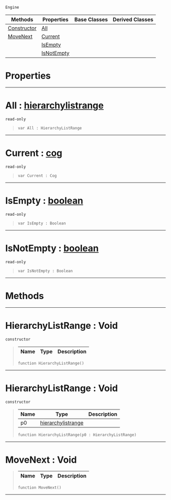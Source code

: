 `Engine`

|Methods|Properties|Base Classes|Derived Classes|
|---|---|---|---|
|[ Constructor](https://plasmaengine.github.io/PlasmaDocs/Plasma1/C++/code_reference/class_reference/hierarchylistrange.markdown#hierarchylistrange-void)|[ All](https://plasmaengine.github.io/PlasmaDocs/Plasma1/C++/code_reference/class_reference/hierarchylistrange.markdown#all-plasma-engine-document)| | |
|[ MoveNext](https://plasmaengine.github.io/PlasmaDocs/Plasma1/C++/code_reference/class_reference/hierarchylistrange.markdown#movenext-void)|[ Current](https://plasmaengine.github.io/PlasmaDocs/Plasma1/C++/code_reference/class_reference/hierarchylistrange.markdown#current-plasma-engine-docu)| | |
| |[ IsEmpty](https://plasmaengine.github.io/PlasmaDocs/Plasma1/C++/code_reference/class_reference/hierarchylistrange.markdown#isempty-plasma-engine-docu)| | |
| |[ IsNotEmpty](https://plasmaengine.github.io/PlasmaDocs/Plasma1/C++/code_reference/class_reference/hierarchylistrange.markdown#isnotempty-plasma-engine-d)| | |


 #  Properties


---  
 #  All : [hierarchylistrange](https://plasmaengine.github.io/PlasmaDocs/Plasma1/C++/code_reference/class_reference/hierarchylistrange.markdown)

 `read-only`

> 
> ``` lang=cpp, name=Lightning
> var All : HierarchyListRange


---  
 #  Current : [cog](https://plasmaengine.github.io/PlasmaDocs/Plasma1/C++/code_reference/class_reference/cog.markdown)

 `read-only`

> 
> ``` lang=cpp, name=Lightning
> var Current : Cog


---  
 #  IsEmpty : [boolean](https://plasmaengine.github.io/PlasmaDocs/Plasma1/C++/code_reference/lightning_base_types/boolean.markdown)

 `read-only`

> 
> ``` lang=cpp, name=Lightning
> var IsEmpty : Boolean


---  
 #  IsNotEmpty : [boolean](https://plasmaengine.github.io/PlasmaDocs/Plasma1/C++/code_reference/lightning_base_types/boolean.markdown)

 `read-only`

> 
> ``` lang=cpp, name=Lightning
> var IsNotEmpty : Boolean


---  
 #  Methods


---  
 #  HierarchyListRange : Void

 `constructor`

> 
> |Name|Type|Description|
> |---|---|---|
> ``` lang=cpp, name=Lightning
> function HierarchyListRange()
> ``` 


---  
 #  HierarchyListRange : Void

 `constructor`

> 
> |Name|Type|Description|
> |---|---|---|
> |p0|[hierarchylistrange](https://plasmaengine.github.io/PlasmaDocs/Plasma1/C++/code_reference/class_reference/hierarchylistrange.markdown)| |
> ``` lang=cpp, name=Lightning
> function HierarchyListRange(p0 : HierarchyListRange)
> ``` 


---  
 #  MoveNext : Void

> 
> |Name|Type|Description|
> |---|---|---|
> ``` lang=cpp, name=Lightning
> function MoveNext()
> ``` 


---  
 

 